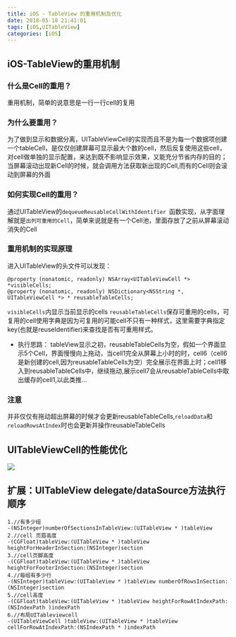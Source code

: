 ```yaml
---
title: iOS - TableView 的重用机制及优化
date: 2018-05-18 21:41:01
tags: [iOS,UITableView]
categories: [iOS]
---
```

## iOS-TableView的重用机制
### 什么是Cell的重用？
重用机制，简单的说意思是一行一行cell的复用
### 为什么要重用？
为了做到显示和数据分离，UITableViewCell的实现而且不是为每一个数据项创建一个tableCell，是仅仅创建屏幕可显示最大个数的cell，然后反复使用这些cell，对cell做单独的显示配置，来达到既不影响显示效果，又能充分节省内存的目的；当屏幕滚动出现新Cell的时候，就会调用方法获取新出现的Cell,而有的Cell则会滚动到屏幕的外面
### 如何实现Cell的重用？
通过UITableView的`dequeueReusableCellWithIdentifier `函数实现，从字面理解就是`出列可重用的Cell`，简单来说就是有一个Cell池，里面存放了之前从屏幕滚动消失的Cell
### 重用机制的实现原理
进入UITableView的头文件可以发现：
```objc
@property (nonatomic, readonly) NSArray<UITableViewCell *> *visibleCells;
@property (nonatomic, readonly) NSDictionary<NSString *, UITableViewCell *> * reusableTableCells;
```
`visibleCells`内显示当前显示的cells
`reusableTableCells`保存可重用的cells，可复用的cell使用字典是因为可复用的可能cell不只有一种样式，这里需要字典指定key(也就是reuseIdentifier)来查找是否有可重用样式。

- 执行思路：
tableView显示之初，reusableTableCells为空，假如一个界面显示5个Cell，界面慢慢向上拖动，当cell1完全从屏幕上小时的时，cell6（cell6是新创建的cell,因为reusableTableCells为空）完全展示在界面上时；cell1移入到reusableTableCells中，继续拖动,展示cell7会从reusableTableCells中取出缓存的cell1,以此类推…

### 注意
并非仅仅有拖动超出屏幕的时候才会更新reusableTableCells,`reloadData`和`reloadRowsAtIndex`时也会更新并操作reusableTableCells

## UITableViewCell的性能优化
![](http://p7xd6yrmx.bkt.clouddn.com/uitableviewcell_optimize.png)
## 扩展：UITableView delegate/dataSource方法执行顺序
```Objc
1.//有多少组
-(NSInteger)numberOfSectionsInTableView:(UITableView * )tableView
2.//cell 页眉高度
-(CGFloat)tableView:(UITableView * )tableView heightForHeaderInSection:(NSInteger)section
3.//cell页脚高度
-(CGFloat)tableView:(UITableView * )tableView heightForFooterInSection:(NSInteger)section
4.//每组有多少行
-(NSInteger)tableView:(UITableView * )tableView numberOfRowsInSection:(NSInteger)section
5.//cell高度
-(CGFloat)tableView:(UITableView * )tableView heightForRowAtIndexPath:(NSIndexPath )indexPath
6.//布局UITableviewcell
-(UITableViewCell )tableView:(UITableView * )tableView cellForRowAtIndexPath:(NSIndexPath * )indexPath
```
